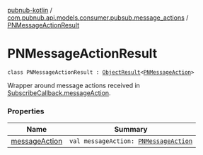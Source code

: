 [pubnub-kotlin](../../index.md) / [com.pubnub.api.models.consumer.pubsub.message_actions](../index.md) / [PNMessageActionResult](./index.md)

# PNMessageActionResult

`class PNMessageActionResult : `[`ObjectResult`](../../com.pubnub.api.models.consumer.pubsub.objects/-object-result/index.md)`<`[`PNMessageAction`](../../com.pubnub.api.models.consumer.message_actions/-p-n-message-action/index.md)`>`

Wrapper around message actions received in [SubscribeCallback.messageAction](../../com.pubnub.api.callbacks/-subscribe-callback/message-action.md).

### Properties

| Name | Summary |
|---|---|
| [messageAction](message-action.md) | `val messageAction: `[`PNMessageAction`](../../com.pubnub.api.models.consumer.message_actions/-p-n-message-action/index.md) |

